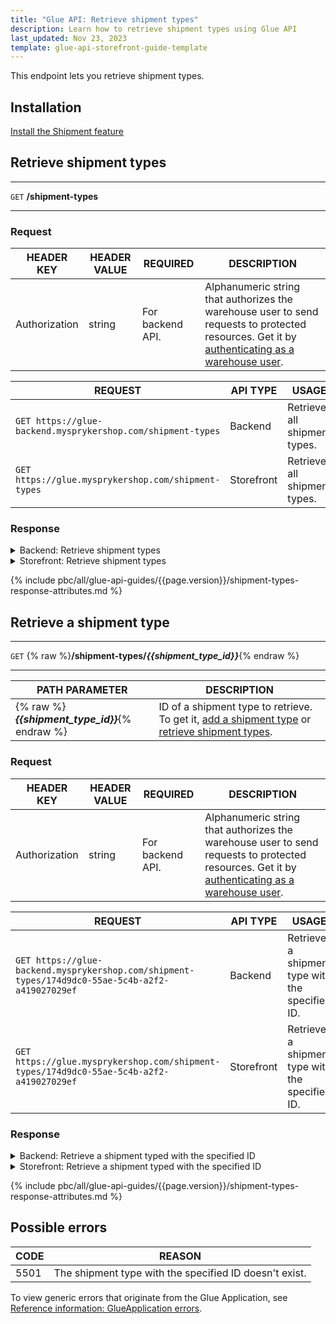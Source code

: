 ```yaml
---
title: "Glue API: Retrieve shipment types"
description: Learn how to retrieve shipment types using Glue API
last_updated: Nov 23, 2023
template: glue-api-storefront-guide-template
---
```


This endpoint lets you retrieve shipment types.

## Installation

[Install the Shipment feature](/docs/pbc/all/carrier-management/{{page.version}}/base-shop/install-and-upgrade/install-features/install-the-shipment-feature.html)

## Retrieve shipment types

***
`GET` **/shipment-types**
***

### Request

| HEADER KEY | HEADER VALUE | REQUIRED | DESCRIPTION |
|-|-|-|-|
| Authorization | string | For backend API. | Alphanumeric string that authorizes the warehouse user to send requests to protected resources. Get it by [authenticating as a warehouse user](/docs/pbc/all/warehouse-management-system/{{page.version}}/unified-commerce/manage-using-glue-api/glue-api-authenticate-as-a-warehouse-user.html). |


| REQUEST | API TYPE | USAGE |
| --- | --- | --- |
| `GET https://glue-backend.mysprykershop.com/shipment-types` | Backend | Retrieve all shipment types. |
| `GET https://glue.mysprykershop.com/shipment-types` | Storefront | Retrieve all shipment types. |




### Response

<details>
  <summary>Backend: Retrieve shipment types</summary>

```json
{
    "data": [
        {
            "type": "shipment-types",
            "id": "174d9dc0-55ae-5c4b-a2f2-a419027029ef",
            "attributes": {
                "name": "Pickup",
                "key": "pickup",
                "isActive": true,
                "stores": [
                    "DE",
                    "AT"
                ]
            },
            "links": {
                "self": "https://glue-backend.mysprykershop.com/shipment-types/174d9dc0-55ae-5c4b-a2f2-a419027029ef"
            }
        },
        {
            "type": "shipment-types",
            "id": "9e1bd563-3106-52d1-9717-18e8d491e3b3",
            "attributes": {
                "name": "Delivery",
                "key": "delivery",
                "isActive": true,
                "stores": [
                    "DE",
                    "AT"
                ]
            },
            "links": {
                "self": "https://glue-backend.mysprykershop.com/shipment-types/9e1bd563-3106-52d1-9717-18e8d491e3b3"
            }
        }
    ],
    "links": {
        "self": "https://glue-backend.mysprykershop.com/shipment-types"
    }
}
```

</details>

<details>
  <summary>Storefront: Retrieve shipment types</summary>

```json
{
    "data": [
        {
            "type": "shipment-types",
            "id": "9e1bd563-3106-52d1-9717-18e8d491e3b3",
            "attributes": {
                "name": "Delivery",
                "key": "delivery"
            },
            "links": {
                "self": "https://glue.mysprykershop.com/shipment-types/9e1bd563-3106-52d1-9717-18e8d491e3b3"
            }
        },
        {
            "type": "shipment-types",
            "id": "174d9dc0-55ae-5c4b-a2f2-a419027029ef",
            "attributes": {
                "name": "Pickup",
                "key": "pickup"
            },
            "links": {
                "self": "https://glue.mysprykershop.com/shipment-types/174d9dc0-55ae-5c4b-a2f2-a419027029ef"
            }
        }
    ],
    "links": {
        "self": "https://glue.mysprykershop.com/shipment-types"
    }
}
```

</details>


{% include pbc/all/glue-api-guides/{{page.version}}/shipment-types-response-attributes.md %} <!-- To edit, see /_includes/pbc/all/glue-api-guides/{{page.version}}/shipment-types-response-attributes.md -->




## Retrieve a shipment type

***
`GET` {% raw %}**/shipment-types/*{{shipment_type_id}}***{% endraw %}
***

| PATH PARAMETER | DESCRIPTION |
| --- | --- |
| {% raw %}***{{shipment_type_id}}***{% endraw %} | ID of a shipment type to retrieve. To get it, [add a shipment type](/docs/pbc/all/carrier-management/{{page.version}}/base-shop/manage-using-glue-api/manage-shipment-types/glue-api-add-shipment-types.html) or [retrieve shipment types](#retrieve-shipment-types). |


### Request

| HEADER KEY | HEADER VALUE | REQUIRED | DESCRIPTION |
|-|-|-|-|
| Authorization | string | For backend API. | Alphanumeric string that authorizes the warehouse user to send requests to protected resources. Get it by [authenticating as a warehouse user](/docs/pbc/all/warehouse-management-system/{{page.version}}/unified-commerce/manage-using-glue-api/glue-api-authenticate-as-a-warehouse-user.html). |

| REQUEST | API TYPE | USAGE |
| --- | --- | --- |
| `GET https://glue-backend.mysprykershop.com/shipment-types/174d9dc0-55ae-5c4b-a2f2-a419027029ef` | Backend | Retrieve a shipment type with the specified ID. |
| `GET https://glue.mysprykershop.com/shipment-types/174d9dc0-55ae-5c4b-a2f2-a419027029ef` | Storefront | Retrieve a shipment type with the specified ID. |



### Response


<details>
  <summary>Backend: Retrieve a shipment typed with the specified ID</summary>

```json
{
    "data": {
        "type": "shipment-types",
        "id": "174d9dc0-55ae-5c4b-a2f2-a419027029ef",
        "attributes": {
            "name": "Pickup",
            "key": "pickup",
            "isActive": true,
            "stores": [
                "DE",
                "AT"
            ]
        },
        "links": {
            "self": "https://glue-backend.mysprykershop.com/shipment-types/174d9dc0-55ae-5c4b-a2f2-a419027029ef"
        }
    }
}
```

</details>

<details>
  <summary>Storefront: Retrieve a shipment typed with the specified ID</summary>

```json
{
    "data": {
        "type": "shipment-types",
        "id": "174d9dc0-55ae-5c4b-a2f2-a419027029ef",
        "attributes": {
            "name": "Pickup",
            "key": "pickup"
        },
        "links": {
            "self": "https://glue.mysprykershop.com/shipment-types/174d9dc0-55ae-5c4b-a2f2-a419027029ef"
        }
    }
}
```

</details>


{% include pbc/all/glue-api-guides/{{page.version}}/shipment-types-response-attributes.md %} <!-- To edit, see /_includes/pbc/all/glue-api-guides/{{page.version}}/shipment-types-response-attributes.md -->



## Possible errors

| CODE  | REASON |
| --- | --- |
| 5501 | The shipment type with the specified ID doesn't exist. |

To view generic errors that originate from the Glue Application, see [Reference information: GlueApplication errors](/docs/dg/dev/glue-api/{{page.version}}/reference-information-glueapplication-errors.html).
